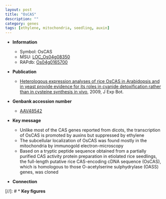 ```yaml
---
layout: post
title: "OsCAS"
description: ""
category: genes
tags: [ethylene, mitochondria, seedling, auxin]
---
```


* **Information**  
    + Symbol: OsCAS  
    + MSU: [LOC_Os04g08350](http://rice.plantbiology.msu.edu/cgi-bin/ORF_infopage.cgi?orf=LOC_Os04g08350)  
    + RAPdb: [Os04g0165700](http://rapdb.dna.affrc.go.jp/viewer/gbrowse_details/irgsp1?name=Os04g0165700)  

* **Publication**  
    + [Heterologous expression analyses of rice OsCAS in Arabidopsis and in yeast provide evidence for its roles in cyanide detoxification rather than in cysteine synthesis in vivo](http://www.ncbi.nlm.nih.gov/pubmed?term=Heterologous+expression+analyses+of+rice+OsCAS+in+Arabidopsis+and+in+yeast+provide+evidence+for+its+roles+in+cyanide+detoxification+rather+than+in+cysteine+synthesis+in+vivo%5BTitle%5D), 2009, J Exp Bot.

* **Genbank accession number**  
    + [AAV48542](http://www.ncbi.nlm.nih.gov/nuccore/AAV48542)

* **Key message**  
    + Unlike most of the CAS genes reported from dicots, the transcription of OsCAS is promoted by auxins but suppressed by ethylene
    + The subcellular localization of OsCAS was found mostly in the mitochondria by immunogold electron-microscopy
    + Based on a tryptic peptide sequence obtained from a partially purified CAS activity protein preparation in etiolated rice seedlings, the full-length putative rice CAS-encoding cDNA sequence (OsCAS), which is homologous to those O-acetylserine sulphydrylase (OASS) genes, was cloned

* **Connection**  

[//]: # * **Key figures**  


